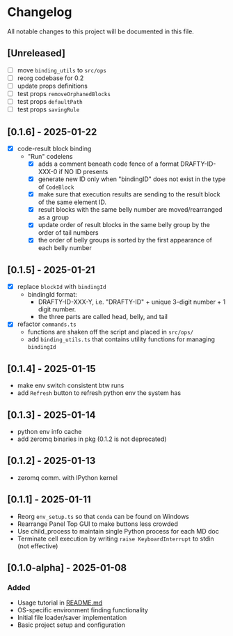 # Changelog

All notable changes to this project will be documented in this file.

## [Unreleased]

- [ ] move `binding_utils` to `src/ops`
- [ ] reorg codebase for 0.2
- [ ] update props definitions
- [ ] test props `removeOrphanedBlocks`
- [ ] test props `defaultPath`
- [ ] test props `savingRule`

## [0.1.6] - 2025-01-22

- [x] code-result block binding
  - "Run" codelens
    - [x] adds a comment beneath code fence of a format DRAFTY-ID-XXX-0 if NO ID presents
    - [x] generate new ID only when "bindingID" does not exist in the type of `CodeBlock`
    - [x] make sure that execution results are sending to the result block of the same element ID.
    - [x] result blocks with the same belly number are moved/rearranged as a group 
    - [x] update order of result blocks in the same belly group by the order of tail numbers
    - [x] the order of belly groups is sorted by the first appearance of each belly number

## [0.1.5] - 2025-01-21

- [x] replace `blockId` with `bindingId`
  - bindingId format: 
    - DRAFTY-ID-XXX-Y, i.e. "DRAFTY-ID" + unique 3-digit number + 1 digit number. 
    - the three parts are called head, belly, and tail
- [x] refactor `commands.ts`
  - functions are shaken off the script and placed in `src/ops/`
  - add `binding_utils.ts` that contains utility functions for managing `bindingId`

## [0.1.4] - 2025-01-15

- make env switch consistent btw runs
- add `Refresh` button to refresh python env the system has

## [0.1.3] - 2025-01-14

- python env info cache
- add zeromq binaries in pkg (0.1.2 is not deprecated)

## [0.1.2] - 2025-01-13

- zeromq comm. with IPython kernel

## [0.1.1] - 2025-01-11

- Reorg `env_setup.ts` so that `conda` can be found on Windows
- Rearrange Panel Top GUI to make buttons less crowded
- Use child_process to maintain single Python process for each MD doc
- Terminate cell execution by writing `raise KeyboardInterrupt` to stdin (not effective)

## [0.1.0-alpha] - 2025-01-08

### Added
- Usage tutorial in [README.md](./README.md)
- OS-specific environment finding functionality
- Initial file loader/saver implementation
- Basic project setup and configuration

